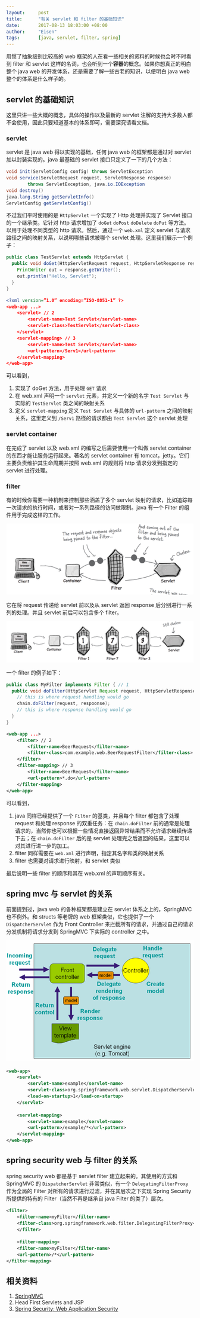 ```yaml
---
layout:     post
title:      "有关 servlet 和 filter 的基础知识"
date:       2017-08-13 18:03:00 +08:00
author:     "Eisen"
tags:       [java, servlet, filter, spring]
---
```


用惯了抽象级别比较高的 web 框架的人在看一些相关的资料的时候也会时不时看到 filter 和 servlet 这样的名词，也会听到一个**容器**的概念。如果你想真正的明白整个 java web 的开发体系，还是需要了解一些古老的知识，以便明白 java web 整个的体系是什么样子的。

## servlet 的基础知识

这里只讲一些大概的概念，具体的操作以及最新的 servlet 注解的支持大多数人都不会使用，因此只要知道基本的体系即可，需要深究请看文档。

### servlet

servlet 是 java web 得以实现的基础，任何 java web 的框架都是通过对 servlet 加以封装实现的。java 最基础的 servlet 接口只定义了一下的几个方法：

```java
void init(ServletConfig config) throws ServletException
void service(ServletRequest request, ServletResponse response)
        throws ServletException, java.io.IOException
void destroy()
java.lang.String getServletInfo()
ServletConfig getServletConfig()
```

不过我们平时使用的是 `HttpServlet` 一个实现了 Http 处理并实现了 Servlet 接口的一个继承类。它针对 http 请求增加了 `doGet` `doPost` `doDelete` `doPut` 等方法。以用于处理不同类型的 http 请求。然后，通过一个 `web.xml` 定义 servlet 与请求路径之间的映射关系，以说明哪些请求被哪个 servlet 处理。这里我们展示一个例子：

```java
public class TestServlet extends HttpServlet {
  public void doGet(HttpServletRequest request, HttpServletResponse response) throws IOException { // 1
    PrintWriter out = response.getWriter();
    out.println("Hello, Servlet");
  }
}
```

```xml
<?xml version=”1.0” encoding=”ISO-8851-1” ?>
<web-app ...>
    <servlet> // 2
        <servlet-name>Test Servlet</servlet-name>
        <servlet-class>TestServlet</servlet-class>
    </servlet>
    <servlet-mapping> // 3
        <servlet-name>Test Servlet</servlet-name>
        <url-pattern>/Serv1</url-pattern>
    </servlet-mapping>
</web-app>
```

可以看到，

1. 实现了 doGet 方法，用于处理 `GET` 请求
2. 在 web.xml 声明一个 `servlet` 元素，并定义一个新的名字 `Test Servlet` 与实际的 `TestServlet` 类之间的映射关系
3. 定义 `servlet-mapping` 定义 `Test Servlet` 与具体的 `url-pattern` 之间的映射关系，这里定义到 `/Serv1` 路径的请求都由 `Test Servlet` 这个 servlet 处理

### servlet container

在完成了 servlet 以及 web.xml 的编写之后需要使用一个叫做 servlet container 的东西才能让服务运行起来。著名的 servlet container 有 tomcat，jetty。它们主要负责维护其生命周期并按照 web.xml 的规则将 http 请求分发到指定的 servlet 进行处理。

### filter

有的时候你需要一种机制来控制那些涵盖了多个 servlet 映射的请求，比如追踪每一次请求的执行时间，或者对一系列路径的访问做限制。java 有一个 Filter 的组件用于完成这样的工作。

![](/img/in-post/servlet-and-filter/filter.png)

它在将 request 传递给 servlet 前以及从 servlet 返回 response 后分别进行一系列的处理。并且 servlet 前后可以包含多个 filter。

![](/img/in-post/servlet-and-filter/multi-filters.png)

一个 filter 的例子如下：

```java
public class MyFilter implements Filter { // 1
  public void doFilter(HttpServlet Request request, HttpServletResponse response, FilterChain chain) {
    // this is where request handling would go
    chain.doFilter(request, respoonse);
    // this is where response handling would go
  }
}
```

```xml
<web-app ...>
    <filter> // 2
        <filter-name>BeerRequest</filter-name>
        <filter-class>com.example.web.BeerRequestFilter</filter-class> 
    </filter>
    <filter-mapping> // 3
    	<filter-name>BeerRequest</filter-name>
        <url-pattern>*.do</url-pattern>
	</filter-mapping>
</web-app>
```

可以看到，

1. java 同样已经提供了一个 `Filter` 的基类，并且每个 filter 都包含了处理 request 和处理 response 的双重任务：在 `chain.doFilter` 前的通常是处理请求的，当然你也可以根据一些情况直接返回异常结果而不允许请求继续传递下去；在 `chain.doFilter` 后的是 servlet 处理完之后返回的结果，这里可以对其进行进一步的加工。
2. filter 同样需要在 `web.xml` 进行声明，指定其名字和类的映射关系
3. filter 也需要对请求进行映射，和 servlet 类似

最后说明一些 filter 的顺序和其在 web.xml 的声明顺序有关。

## spring mvc 与 servlet 的关系

前面提到过，java web 的各种框架都是建立在 servlet 体系之上的，SpringMVC 也不例外。和 structs 等老牌的 web 框架类似，它也提供了一个 `DispatcherServlet` 作为 Front Controller 来拦截所有的请求，并通过自己的请求分发机制将请求分发到 SpringMVC 下实际的 controller 之中。

![](/img/in-post/servlet-and-filter/mvc.png)

```xml
<web-app>
    <servlet>
        <servlet-name>example</servlet-name>
        <servlet-class>org.springframework.web.servlet.DispatcherServlet</servlet-class>
        <load-on-startup>1</load-on-startup>
    </servlet>

    <servlet-mapping>
        <servlet-name>example</servlet-name>
        <url-pattern>/example/*</url-pattern>
    </servlet-mapping>
</web-app>
```

## spring security web 与 filter 的关系

spring security web 都是基于 servlet filter 建立起来的。其使用的方式和 SpringMVC 的 `DispatcherServlet` 非常类似，有一个 `DelegatingFilterProxy` 作为全局的 Filter 对所有的请求进行过滤，并在其层次之下实现 Spring Security 所提供的特有的 Filter（当然不再是继承自 java Filter 的类了）层次。

```xml
<filter>
    <filter-name>myFilter</filter-name>
    <filter-class>org.springframework.web.filter.DelegatingFilterProxy</filter-class>
    </filter>

    <filter-mapping>
    <filter-name>myFilter</filter-name>
    <url-pattern>/*</url-pattern>
</filter-mapping>
```


## 相关资料

1. [SpringMVC](https://docs.spring.io/spring/docs/current/spring-framework-reference/html/mvc.html)
2. Head First Servlets and JSP
3. [Spring Security: Web Application Security](https://docs.spring.io/spring-security/site/docs/current/reference/htmlsingle/#web-app-security)
